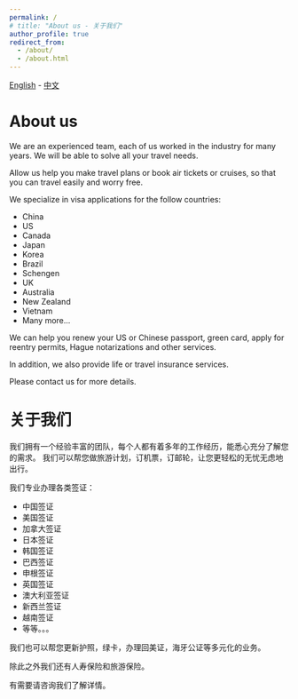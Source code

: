 ```yaml
---
permalink: /
# title: "About us - 关于我们"
author_profile: true
redirect_from: 
  - /about/
  - /about.html
---
```


[English](#about-us) - [中文](#关于我们)

# About us

We are an experienced team, each of us worked in the industry for many years. We will be able to solve all your travel needs.

Allow us help you make travel plans or book air tickets or cruises, so that you can travel easily and worry free.

We specialize in visa applications for the follow countries:

- China
- US
- Canada
- Japan
- Korea
- Brazil
- Schengen
- UK
- Australia
- New Zealand
- Vietnam
- Many more...

We can help you renew your US or Chinese passport, green card, apply for reentry permits, Hague notarizations and other services.

In addition, we also provide life or travel insurance services.

Please contact us for more details.

# 关于我们

我们拥有一个经验丰富的团队，每个人都有着多年的工作经历，能悉心充分了解您的需求。 我们可以帮您做旅游计划，订机票，订邮轮，让您更轻松的无忧无虑地出行。

我们专业办理各类签证：

- 中国签证
- 美国签证
- 加拿大签证
- 日本签证
- 韩国签证
- 巴西签证
- 申根签证
- 英国签证
- 澳大利亚签证
- 新西兰签证
- 越南签证
- 等等。。。

我们也可以帮您更新护照，绿卡，办理回美证，海牙公证等多元化的业务。

除此之外我们还有人寿保险和旅游保险。

有需要请咨询我们了解详情。
